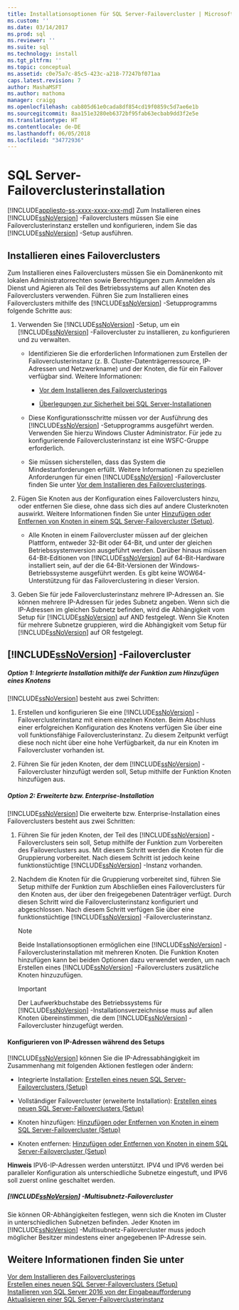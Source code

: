 ```yaml
---
title: Installationsoptionen für SQL Server-Failovercluster | Microsoft-Dokumentation
ms.custom: ''
ms.date: 03/14/2017
ms.prod: sql
ms.reviewer: ''
ms.suite: sql
ms.technology: install
ms.tgt_pltfrm: ''
ms.topic: conceptual
ms.assetid: c0e75a7c-85c5-423c-a218-77247bf071aa
caps.latest.revision: 7
author: MashaMSFT
ms.author: mathoma
manager: craigg
ms.openlocfilehash: cab805d61e0cada8df854cd19f0859c5d7ae6e1b
ms.sourcegitcommit: 8aa151e3280eb6372bf95fab63ecbab9dd3f2e5e
ms.translationtype: HT
ms.contentlocale: de-DE
ms.lasthandoff: 06/05/2018
ms.locfileid: "34772936"
---
```

# <a name="sql-server-failover-cluster-installation"></a>SQL Server-Failoverclusterinstallation
[!INCLUDE[appliesto-ss-xxxx-xxxx-xxx-md](../../../includes/appliesto-ss-xxxx-xxxx-xxx-md.md)]
  Zum Installieren eines [!INCLUDE[ssNoVersion](../../../includes/ssnoversion-md.md)] -Failoverclusters müssen Sie eine Failoverclusterinstanz erstellen und konfigurieren, indem Sie das [!INCLUDE[ssNoVersion](../../../includes/ssnoversion-md.md)] -Setup ausführen.  
  
## <a name="installing-a-failover-cluster"></a>Installieren eines Failoverclusters  
 Zum Installieren eines Failoverclusters müssen Sie ein Domänenkonto mit lokalen Administratorrechten sowie Berechtigungen zum Anmelden als Dienst und Agieren als Teil des Betriebssystems auf allen Knoten des Failoverclusters verwenden. Führen Sie zum Installieren eines Failoverclusters mithilfe des [!INCLUDE[ssNoVersion](../../../includes/ssnoversion-md.md)] -Setupprogramms folgende Schritte aus:  
  
1.  Verwenden Sie [!INCLUDE[ssNoVersion](../../../includes/ssnoversion-md.md)] -Setup, um ein [!INCLUDE[ssNoVersion](../../../includes/ssnoversion-md.md)] -Failovercluster zu installieren, zu konfigurieren und zu verwalten.  
  
    -   Identifizieren Sie die erforderlichen Informationen zum Erstellen der Failoverclusterinstanz (z. B. Cluster-Datenträgerressource, IP-Adressen und Netzwerkname) und der Knoten, die für ein Failover verfügbar sind. Weitere Informationen:    
  
        -   [Vor dem Installieren des Failoverclusterings](../../../sql-server/failover-clusters/install/before-installing-failover-clustering.md)  
  
        -   [Überlegungen zur Sicherheit bei SQL Server-Installationen](../../../sql-server/install/security-considerations-for-a-sql-server-installation.md)  
  
    -   Diese Konfigurationsschritte müssen vor der Ausführung des [!INCLUDE[ssNoVersion](../../../includes/ssnoversion-md.md)] -Setupprogramms ausgeführt werden. Verwenden Sie hierzu Windows Cluster Administrator. Für jede zu konfigurierende Failoverclusterinstanz ist eine WSFC-Gruppe erforderlich.  
  
    -   Sie müssen sicherstellen, dass das System die Mindestanforderungen erfüllt. Weitere Informationen zu speziellen Anforderungen für einen [!INCLUDE[ssNoVersion](../../../includes/ssnoversion-md.md)] -Failovercluster finden Sie unter [Vor dem Installieren des Failoverclusterings](../../../sql-server/failover-clusters/install/before-installing-failover-clustering.md).  
  
2.  Fügen Sie Knoten aus der Konfiguration eines Failoverclusters hinzu, oder entfernen Sie diese, ohne dass sich dies auf andere Clusterknoten auswirkt. Weitere Informationen finden Sie unter [Hinzufügen oder Entfernen von Knoten in einem SQL Server-Failovercluster &#40;Setup&#41;](../../../sql-server/failover-clusters/install/add-or-remove-nodes-in-a-sql-server-failover-cluster-setup.md).  
  
    -   Alle Knoten in einem Failovercluster müssen auf der gleichen Plattform, entweder 32-Bit oder 64-Bit, und unter der gleichen Betriebssystemversion ausgeführt werden. Darüber hinaus müssen 64-Bit-Editionen von [!INCLUDE[ssNoVersion](../../../includes/ssnoversion-md.md)] auf 64-Bit-Hardware installiert sein, auf der die 64-Bit-Versionen der Windows-Betriebssysteme ausgeführt werden. Es gibt keine WOW64-Unterstützung für das Failoverclustering in dieser Version.  
  
3.  Geben Sie für jede Failoverclusterinstanz mehrere IP-Adressen an. Sie können mehrere IP-Adressen für jedes Subnetz angeben. Wenn sich die IP-Adressen im gleichen Subnetz befinden, wird die Abhängigkeit vom Setup für [!INCLUDE[ssNoVersion](../../../includes/ssnoversion-md.md)] auf AND festgelegt. Wenn Sie Knoten für mehrere Subnetze gruppieren, wird die Abhängigkeit vom Setup für [!INCLUDE[ssNoVersion](../../../includes/ssnoversion-md.md)] auf OR festgelegt.  
  
## <a name="includessnoversionincludesssnoversion-mdmd-failover-cluster-installation-options"></a>[!INCLUDE[ssNoVersion](../../../includes/ssnoversion-md.md)] -Failovercluster  
  
##### <a name="option-1-integrated-installation-with-add-node"></a>Option 1: Integrierte Installation mithilfe der Funktion zum Hinzufügen eines Knotens  
 [!INCLUDE[ssNoVersion](../../../includes/ssnoversion-md.md)] besteht aus zwei Schritten:  
  
1.  Erstellen und konfigurieren Sie eine [!INCLUDE[ssNoVersion](../../../includes/ssnoversion-md.md)] -Failoverclusterinstanz mit einem einzelnen Knoten. Beim Abschluss einer erfolgreichen Konfiguration des Knotens verfügen Sie über eine voll funktionsfähige Failoverclusterinstanz. Zu diesem Zeitpunkt verfügt diese noch nicht über eine hohe Verfügbarkeit, da nur ein Knoten im Failovercluster vorhanden ist.  
  
2.  Führen Sie für jeden Knoten, der dem [!INCLUDE[ssNoVersion](../../../includes/ssnoversion-md.md)] -Failovercluster hinzufügt werden soll, Setup mithilfe der Funktion Knoten hinzufügen aus.  
  
##### <a name="option-2-advancedenterprise-installation"></a>Option 2: Erweiterte bzw. Enterprise-Installation  
 [!INCLUDE[ssNoVersion](../../../includes/ssnoversion-md.md)] Die erweiterte bzw. Enterprise-Installation eines Failoverclusters besteht aus zwei Schritten:  
  
1.  Führen Sie für jeden Knoten, der Teil des [!INCLUDE[ssNoVersion](../../../includes/ssnoversion-md.md)] -Failoverclusters sein soll, Setup mithilfe der Funktion zum Vorbereiten des Failoverclusters aus. Mit diesem Schritt werden die Knoten für die Gruppierung vorbereitet. Nach diesem Schritt ist jedoch keine funktionstüchtige [!INCLUDE[ssNoVersion](../../../includes/ssnoversion-md.md)] -Instanz vorhanden.  
  
2.  Nachdem die Knoten für die Gruppierung vorbereitet sind, führen Sie Setup mithilfe der Funktion zum Abschließen eines Failoverclusters für den Knoten aus, der über den freigegebenen Datenträger verfügt. Durch diesen Schritt wird die Failoverclusterinstanz konfiguriert und abgeschlossen. Nach diesem Schritt verfügen Sie über eine funktionstüchtige [!INCLUDE[ssNoVersion](../../../includes/ssnoversion-md.md)] -Failoverclusterinstanz.  
  
    > [!NOTE]  
    >  Beide Installationsoptionen ermöglichen eine [!INCLUDE[ssNoVersion](../../../includes/ssnoversion-md.md)] -Failoverclusterinstallation mit mehreren Knoten. Die Funktion Knoten hinzufügen kann bei beiden Optionen dazu verwendet werden, um nach Erstellen eines [!INCLUDE[ssNoVersion](../../../includes/ssnoversion-md.md)] -Failoverclusters zusätzliche Knoten hinzuzufügen.  
  
    > [!IMPORTANT]  
    >  Der Laufwerkbuchstabe des Betriebssystems für [!INCLUDE[ssNoVersion](../../../includes/ssnoversion-md.md)] -Installationsverzeichnisse muss auf allen Knoten übereinstimmen, die dem [!INCLUDE[ssNoVersion](../../../includes/ssnoversion-md.md)] -Failovercluster hinzugefügt werden.  
  
#### <a name="ip-address-configuration-during-setup"></a>Konfigurieren von IP-Adressen während des Setups  
 [!INCLUDE[ssNoVersion](../../../includes/ssnoversion-md.md)] können Sie die IP-Adressabhängigkeit im Zusammenhang mit folgenden Aktionen festlegen oder ändern:  
  
-   Integrierte Installation: [Erstellen eines neuen SQL Server-Failoverclusters &#40;Setup&#41;](../../../sql-server/failover-clusters/install/create-a-new-sql-server-failover-cluster-setup.md)  
  
-   Vollständiger Failovercluster (erweiterte Installation): [Erstellen eines neuen SQL Server-Failoverclusters &#40;Setup&#41;](../../../sql-server/failover-clusters/install/create-a-new-sql-server-failover-cluster-setup.md)  
  
-   Knoten hinzufügen: [Hinzufügen oder Entfernen von Knoten in einem SQL Server-Failovercluster &#40;Setup&#41;](../../../sql-server/failover-clusters/install/add-or-remove-nodes-in-a-sql-server-failover-cluster-setup.md)  
  
-   Knoten entfernen: [Hinzufügen oder Entfernen von Knoten in einem SQL Server-Failovercluster &#40;Setup&#41;](../../../sql-server/failover-clusters/install/add-or-remove-nodes-in-a-sql-server-failover-cluster-setup.md)  
  
 **Hinweis** IPV6-IP-Adressen werden unterstützt.  IPV4 und IPV6 werden bei paralleler Konfiguration als unterschiedliche Subnetze eingestuft, und IPV6 soll zuerst online geschaltet werden.  
  
##### <a name="includessnoversionincludesssnoversion-mdmd-multi-subnet-failover-cluster"></a>[!INCLUDE[ssNoVersion](../../../includes/ssnoversion-md.md)] -Multisubnetz-Failovercluster  
 Sie können OR-Abhängigkeiten festlegen, wenn sich die Knoten im Cluster in unterschiedlichen Subnetzen befinden. Jeder Knoten im [!INCLUDE[ssNoVersion](../../../includes/ssnoversion-md.md)] -Multisubnetz-Failovercluster muss jedoch möglicher Besitzer mindestens einer angegebenen IP-Adresse sein.  
  
## <a name="see-also"></a>Weitere Informationen finden Sie unter  
 [Vor dem Installieren des Failoverclusterings](../../../sql-server/failover-clusters/install/before-installing-failover-clustering.md)   
 [Erstellen eines neuen SQL Server-Failoverclusters &#40;Setup&#41;](../../../sql-server/failover-clusters/install/create-a-new-sql-server-failover-cluster-setup.md)   
 [Installieren von SQL Server 2016 von der Eingabeaufforderung](../../../database-engine/install-windows/install-sql-server-2016-from-the-command-prompt.md)   
 [Aktualisieren einer SQL Server-Failoverclusterinstanz](../../../sql-server/failover-clusters/windows/upgrade-a-sql-server-failover-cluster-instance.md)  
  
  
